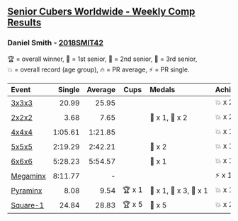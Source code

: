 <style>table {white-space: nowrap;}</style>

## [Senior Cubers Worldwide - Weekly Comp Results](/scw-comp/results/)
### Daniel Smith - [2018SMIT42](https://www.worldcubeassociation.org/persons/2018SMIT42)

<span style="white-space: nowrap;">🏆 = overall winner</span>, <span style="white-space: nowrap;">🥇 = 1st senior</span>, <span style="white-space: nowrap;">🥈 = 2nd senior</span>, <span style="white-space: nowrap;">🥉 = 3rd senior</span>, <span style="white-space: nowrap;">💥 = overall record (age group)</span>, <span style="white-space: nowrap;">🔥 = PR average</span>, <span style="white-space: nowrap;">⚡ = PR single</span>.

| Event | Single | Average | Cups | Medals | Achievements|
| :-- | --: | --: | :--: | :-- | :-- |
| [3x3x3](333.md) | 20.99 | 25.95 |  |  | 💥 x 2, 🔥 x 5, ⚡ x 8 |
| [2x2x2](222.md) | 3.68 | 7.65 |  | 🥈 x 1, 🥉 x 2 | 💥 x 2, 🔥 x 3, ⚡ x 5 |
| [4x4x4](444.md) | 1:05.61 | 1:21.85 |  |  | 💥 x 1, 🔥 x 5, ⚡ x 6 |
| [5x5x5](555.md) | 2:19.29 | 2:42.21 |  | 🥉 x 2 | 💥 x 1, 🔥 x 1, ⚡ x 2 |
| [6x6x6](666.md) | 5:28.23 | 5:54.57 |  | 🥈 x 1 | 💥 x 1, 🔥 x 1, ⚡ x 1 |
| [Megaminx](minx.md) | 8:11.77 | - |  |  | ⚡ x 1 |
| [Pyraminx](pyram.md) | 8.08 | 9.54 | 🏆 x 1 | 🥇 x 1, 🥈 x 3, 🥉 x 1 | 💥 x 1, 🔥 x 1, ⚡ x 1 |
| [Square-1](sq1.md) | 24.84 | 28.83 | 🏆 x 5 | 🥇 x 5 | 💥 x 2, 🔥 x 2, ⚡ x 1 |

<!-- Global site tag (gtag.js) - Google Analytics -->
<script async src="https://www.googletagmanager.com/gtag/js?id=UA-86348435-3"></script>
<script>window.dataLayer = window.dataLayer || []; function gtag() {dataLayer.push(arguments);} gtag('js', new Date()); gtag('config', 'UA-86348435-3');</script>
